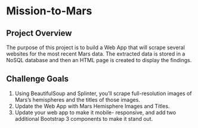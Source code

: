 # Mission-to-Mars


## Project Overview

The purpose of this project is to build a Web App that will scrape several websites for the most recent Mars data. The extracted data is stored in a NoSQL database and then an HTML page is created to display the findings.


## Challenge Goals
1. Using BeautifulSoup and Splinter, you’ll scrape full-resolution images of Mars’s hemispheres and the titles of those images.
2. Update the Web App with Mars Hemisphere Images and Titles.
3. Update your web app to make it mobile- responsive, and add two additional Bootstrap 3 components to make it stand out.
